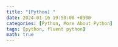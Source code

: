 ```yaml
---
title: "[Python] "
date: 2024-01-16 19:50:00 +0900
categories: [Python, More About Python]
tags: [python, fluent python]
math: true
---
```


